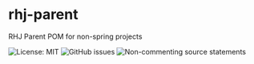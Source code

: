 # rhj-parent
RHJ Parent POM for non-spring projects

![License: MIT](https://img.shields.io/badge/License-MIT-green.svg)
![GitHub issues](https://img.shields.io/github/issues/rhjoerg/rhj-parent?label=Issues)
![Non-commenting source statements](https://img.shields.io/endpoint?url=https://github.com/rhjoerg/rhj-parent/blob/master/ncss.json)
